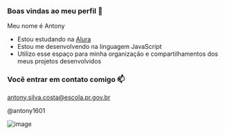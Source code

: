 ### Boas vindas ao meu perfil  👋    

Meu nome é Antony 

- Estou estudando na [Alura](https://www.alura.com.br)
- Estou me desenvolvendo na linguagem JavaScript
- Utilizo esse espaço para minha organização e compartilhamentos dos meus projetos desenvolvidos

### Você entrar em contato comigo 📫

antony.silva.costa@escola.pr.gov.br

@antony1601

![image](https://github.com/ANTONYCOST/ANTONYCOST/assets/149424624/78cc3df0-976f-4458-b9f6-523606c753cf)
